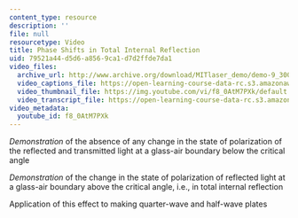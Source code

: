 ```yaml
---
content_type: resource
description: ''
file: null
resourcetype: Video
title: Phase Shifts in Total Internal Reflection
uid: 79521a44-d5d6-a856-9ca1-d7d2ffde7da1
video_files:
  archive_url: http://www.archive.org/download/MITlaser_demo/demo-9_300k.mp4
  video_captions_file: https://open-learning-course-data-rc.s3.amazonaws.com/res-6-006-video-demonstrations-in-lasers-and-optics-spring-2008/5996b2c2799b574aa6b638a7d9355784_f8_0AtM7PXk.vtt
  video_thumbnail_file: https://img.youtube.com/vi/f8_0AtM7PXk/default.jpg
  video_transcript_file: https://open-learning-course-data-rc.s3.amazonaws.com/res-6-006-video-demonstrations-in-lasers-and-optics-spring-2008/dda42b99335a5ab8188ccf09256cf85c_f8_0AtM7PXk.pdf
video_metadata:
  youtube_id: f8_0AtM7PXk
---
```


_Demonstration_ of the absence of any change in the state of polarization of the reflected and transmitted light at a glass-air boundary below the critical angle

_Demonstration_ of the change in the state of polarization of reflected light at a glass-air boundary above the critical angle, i.e., in total internal reflection

Application of this effect to making quarter-wave and half-wave plates